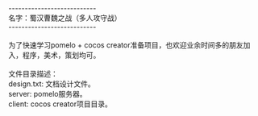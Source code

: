 <div><div><br /></div><div>---------------------------</div><div>名字：蜀汉曹魏之战（多人攻守战）</div><div>---------------------------</div><div><br /></div><div>为了快速学习pomelo + cocos creator准备项目，也欢迎业余时间多的朋友加入，程序，美术，策划均可。</div><div><br /></div><div>文件目录描述：</div><div>design.txt: 文档设计文件。</div><div>server: pomelo服务器。</div><div>client: cocos creator项目目录。</div></div><div><br /></div>

